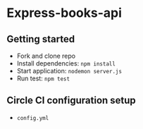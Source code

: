 # Express-books-api

## Getting started
- Fork and clone repo
- Install dependencies: `npm install`
- Start application: `nodemon server.js`
- Run test: `npm test`

## Circle CI configuration setup
- `config.yml`